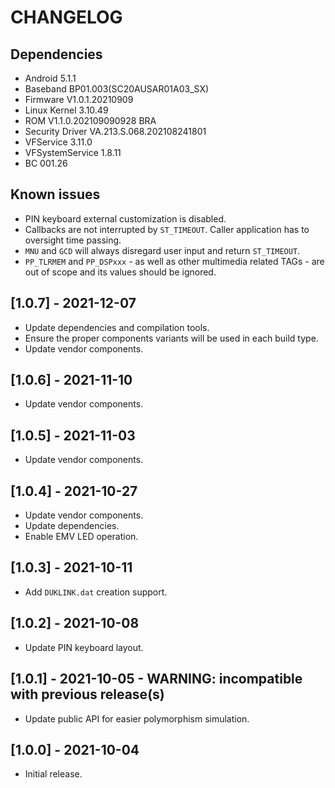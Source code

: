 # CHANGELOG

## Dependencies
- Android 5.1.1
- Baseband BP01.003(SC20AUSAR01A03_SX)
- Firmware V1.0.1.20210909
- Linux Kernel 3.10.49
- ROM V1.1.0.202109090928 BRA
- Security Driver VA.213.S.068.202108241801
- VFService 3.11.0
- VFSystemService 1.8.11
- BC 001.26

## Known issues
- PIN keyboard external customization is disabled.
- Callbacks are not interrupted by `ST_TIMEOUT`. Caller application has to
  oversight time passing.
- `MNU` and `GCD` will always disregard user input and return `ST_TIMEOUT`.
- `PP_TLRMEM` and `PP_DSPxxx` - as well as other multimedia related TAGs - are
  out of scope and its values should be ignored.
  
## [1.0.7] - 2021-12-07
- Update dependencies and compilation tools.
- Ensure the proper components variants will be used in each build type.
- Update vendor components.

## [1.0.6] - 2021-11-10
- Update vendor components.

## [1.0.5] - 2021-11-03
- Update vendor components.

## [1.0.4] - 2021-10-27
- Update vendor components.
- Update dependencies.
- Enable EMV LED operation.

## [1.0.3] - 2021-10-11
- Add `DUKLINK.dat` creation support.

## [1.0.2] - 2021-10-08
- Update PIN keyboard layout.

## [1.0.1] - 2021-10-05 - WARNING: incompatible with previous release(s)
- Update public API for easier polymorphism simulation.

## [1.0.0] - 2021-10-04
- Initial release.
